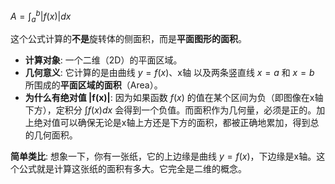 $A = \int_a^b |f(x)|dx$

这个公式计算的**不是**旋转体的侧面积，而是**平面图形的面积**。

*   **计算对象**: 一个二维（2D）的平面区域。
*   **几何意义**: 它计算的是由曲线 $y=f(x)$、x轴 以及两条竖直线 $x=a$ 和 $x=b$ 所围成的**平面区域的面积**（Area）。
*   **为什么有绝对值 |f(x)|**: 因为如果函数 $f(x)$ 的值在某个区间为负（即图像在x轴下方），定积分 $\int f(x)dx$ 会得到一个负值。而面积作为几何量，必须是正的。加上绝对值可以确保无论是x轴上方还是下方的面积，都被正确地累加，得到总的几何面积。

**简单类比**: 想象一下，你有一张纸，它的上边缘是曲线 $y=f(x)$，下边缘是x轴。这个公式就是计算这张纸的面积有多大。它完全是二维的概念。